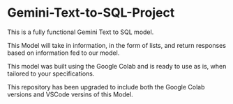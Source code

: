 # Gemini-Text-to-SQL-Project

This is a fully functional Gemini Text to SQL model.

This Model will take in information, in the form of lists, and return responses based on information fed to our model.

This model was built using the Google Colab and is ready to use as is, when tailored to your specifications.

This repository has been upgraded to include both the Google Colab versions and VSCode versins of this Model.
